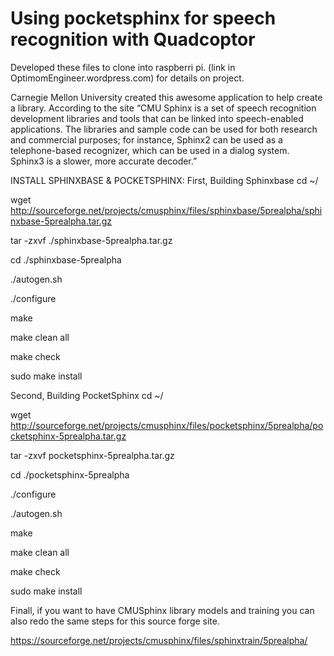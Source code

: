 # Using pocketsphinx for speech recognition with Quadcoptor
Developed these files to clone into raspberri pi. (link in OptimomEngineer.wordpress.com) for details on project.

Carnegie Mellon University created this awesome application to help create a library. According to the site “CMU Sphinx is a set of speech recognition development libraries and tools that can be linked into speech-enabled applications. The libraries and sample code can be used for both research and commercial purposes; for instance, Sphinx2 can be used as a telephone-based recognizer, which can be used in a dialog system. Sphinx3 is a slower, more accurate decoder.”

 

INSTALL SPHINXBASE & POCKETSPHINX:
First, Building Sphinxbase
cd ~/

wget http://sourceforge.net/projects/cmusphinx/files/sphinxbase/5prealpha/sphinxbase-5prealpha.tar.gz

tar -zxvf ./sphinxbase-5prealpha.tar.gz

cd ./sphinxbase-5prealpha

./autogen.sh

./configure

make

make clean all

make check

sudo make install

 

Second, Building PocketSphinx
cd ~/

wget http://sourceforge.net/projects/cmusphinx/files/pocketsphinx/5prealpha/pocketsphinx-5prealpha.tar.gz

tar -zxvf pocketsphinx-5prealpha.tar.gz

cd ./pocketsphinx-5prealpha

./configure

./autogen.sh

make

make clean all

make check

sudo make install

Finall, if you want to have CMUSphinx library models and training you can also redo the same steps for this source forge site.

https://sourceforge.net/projects/cmusphinx/files/sphinxtrain/5prealpha/



